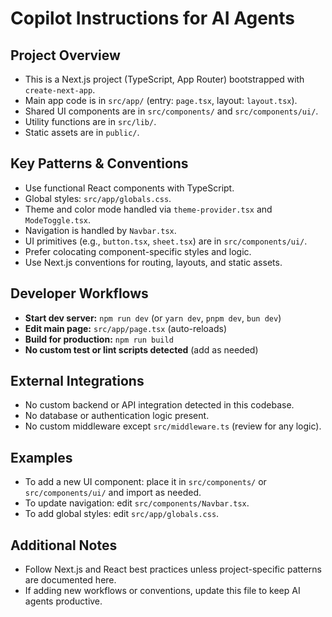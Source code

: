 # Copilot Instructions for AI Agents

## Project Overview
- This is a Next.js project (TypeScript, App Router) bootstrapped with `create-next-app`.
- Main app code is in `src/app/` (entry: `page.tsx`, layout: `layout.tsx`).
- Shared UI components are in `src/components/` and `src/components/ui/`.
- Utility functions are in `src/lib/`.
- Static assets are in `public/`.

## Key Patterns & Conventions
- Use functional React components with TypeScript.
- Global styles: `src/app/globals.css`.
- Theme and color mode handled via `theme-provider.tsx` and `ModeToggle.tsx`.
- Navigation is handled by `Navbar.tsx`.
- UI primitives (e.g., `button.tsx`, `sheet.tsx`) are in `src/components/ui/`.
- Prefer colocating component-specific styles and logic.
- Use Next.js conventions for routing, layouts, and static assets.

## Developer Workflows
- **Start dev server:** `npm run dev` (or `yarn dev`, `pnpm dev`, `bun dev`)
- **Edit main page:** `src/app/page.tsx` (auto-reloads)
- **Build for production:** `npm run build`
- **No custom test or lint scripts detected** (add as needed)

## External Integrations
- No custom backend or API integration detected in this codebase.
- No database or authentication logic present.
- No custom middleware except `src/middleware.ts` (review for any logic).

## Examples
- To add a new UI component: place it in `src/components/` or `src/components/ui/` and import as needed.
- To update navigation: edit `src/components/Navbar.tsx`.
- To add global styles: edit `src/app/globals.css`.

## Additional Notes
- Follow Next.js and React best practices unless project-specific patterns are documented here.
- If adding new workflows or conventions, update this file to keep AI agents productive.
